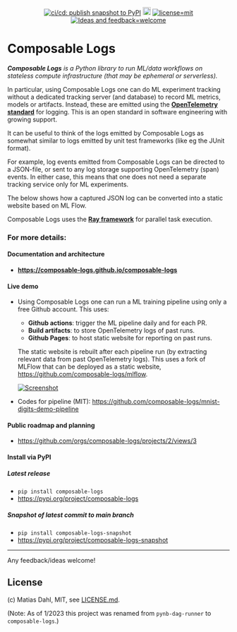 <div align="center">

  <!-- need an empty line above: https://stackoverflow.com/a/70293384 -->
  <a href="https://github.com/composable-logs/composable-logs/actions/workflows/cicd_publish-pypi-package-dev-snapshot.yml">![ci/cd: publish snapshot to PyPI](https://github.com/composable-logs/composable-logs/actions/workflows/cicd_publish-pypi-package-dev-snapshot.yml/badge.svg)</a>
  <a href="https://badge.fury.io/py/composable-logs"><img src="https://badge.fury.io/py/composable-logs.svg" alt="PyPI version" height="18"></a>
  <a href="https://github.com/composable-logs/composable-logs/blob/main/LICENSE.md">![license=mit](https://img.shields.io/badge/license-MIT-blue)</a>
  <a href="https://github.com/composable-logs/composable-logs/issues/new">![Ideas and feedback=welcome](https://img.shields.io/badge/Ideas%20%26%20feedback-welcome-green)</a>

</div>

# Composable Logs

***Composable Logs** is a Python library to run ML/data workflows on stateless compute infrastructure (that may be ephemeral or serverless).*

In particular, using Composable Logs one can do ML experiment tracking without a dedicated tracking server (and database) to record ML metrics, models or artifacts.
Instead, these are emitted using the **[OpenTelemetry standard](https://opentelemetry.io/)** for logging. This is an open standard in software engineering with growing support.

It can be useful to think of the logs emitted by Composable Logs as somewhat similar to logs emitted by unit test frameworks (like eg the JUnit format).

For example, log events emitted from Composable Logs can be directed to a JSON-file, or sent to any log storage supporting OpenTelemetry (span) events. In either case, this means that one does not need a separate tracking service only for ML experiments.

The below shows how a captured JSON log can be converted into a static website based on ML Flow.

Composable Logs uses the **[Ray framework](https://www.ray.io/ray-core)** for parallel task execution.

### For more details:

#### Documentation and architecture
- **https://composable-logs.github.io/composable-logs**

#### Live demo
- Using Composable Logs one can run a ML training pipeline using only a free Github account. This uses:
   - **Github actions**: trigger the ML pipeline daily and for each PR.
   - **Build artifacts**: to store OpenTelemetry logs of past runs.
   - **Github Pages**: to host static website for reporting on past runs.

   The static website is rebuilt after each pipeline run (by extracting relevant data from past OpenTelemetry logs). This uses a fork of MLFlow that can be deployed as a static website, https://github.com/composable-logs/mlflow.

  [![Screenshot](https://composable-logs.github.io/composable-logs/live-demos/mnist-digits-demo-pipeline/screenshot-task-list.png)](https://composable-logs.github.io/mnist-digits-demo-pipeline/)

- Codes for pipeline (MIT): https://github.com/composable-logs/mnist-digits-demo-pipeline

#### Public roadmap and planning
- https://github.com/orgs/composable-logs/projects/2/views/3

#### Install via PyPI

##### Latest release
- `pip install composable-logs`
- https://pypi.org/project/composable-logs

##### Snapshot of latest commit to main branch
- `pip install composable-logs-snapshot`
- https://pypi.org/project/composable-logs-snapshot

---

Any feedback/ideas welcome!

## License
(c) Matias Dahl, MIT, see [LICENSE.md](./LICENSE.md).

(Note: As of 1/2023 this project was renamed from `pynb-dag-runner` to `composable-logs`.)
